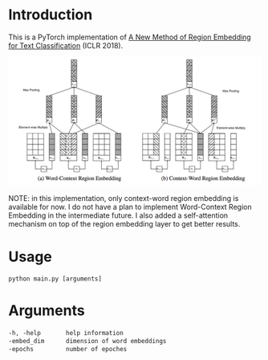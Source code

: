# Introduction

This is a PyTorch implementation of [A New Method of Region Embedding for Text Classification](https://openreview.net/pdf?id=BkSDMA36Z)  (ICLR 2018).

![region embedding](figures/region_embedding.png)

NOTE: in this implementation, only context-word region embedding is available for now. I do not have a plan to implement Word-Context Region Embedding
in the intermediate future. I also added a self-attention mechanism on top of the region embedding layer to get better results.

# Usage
```
python main.py [arguments]

```

# Arguments
```
-h, -help       help information
-embed_dim      dimension of word embeddings
-epochs         number of epoches

```